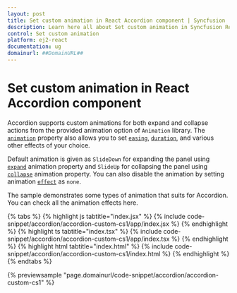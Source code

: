 ```yaml
---
layout: post
title: Set custom animation in React Accordion component | Syncfusion
description: Learn here all about Set custom animation in Syncfusion React Accordion component of Syncfusion Essential JS 2 and more.
control: Set custom animation 
platform: ej2-react
documentation: ug
domainurl: ##DomainURL##
---
```


# Set custom animation in React Accordion component

Accordion supports custom animations for both expand and collapse actions from the provided animation option of `Animation` library.  The [`animation`](https://ej2.syncfusion.com/react/documentation/api/accordion#animation) property also allows you to set [`easing`](https://ej2.syncfusion.com/react/documentation/api/accordion/accordionActionSettingsModel#easing), [`duration`](https://ej2.syncfusion.com/react/documentation/api/accordion/accordionActionSettingsModel#duration), and various other effects of your choice.

Default animation is given as `SlideDown` for expanding the panel using [`expand`](https://ej2.syncfusion.com/react/documentation/api/accordion/accordionAnimationSettingsModel#expand) animation property and `SlideUp` for collapsing the panel using [`collapse`](https://ej2.syncfusion.com/react/documentation/api/accordion/accordionAnimationSettingsModel#collapse) animation property. You can also disable the animation by setting animation [`effect`](https://ej2.syncfusion.com/react/documentation/api/accordion/accordionActionSettingsModel#effect) as `none`.

The sample demonstrates some types of animation that suits for Accordion. You can check all the animation effects here.

{% tabs %}
{% highlight js tabtitle="index.jsx" %}
{% include code-snippet/accordion/accordion-custom-cs1/app/index.jsx %}
{% endhighlight %}
{% highlight ts tabtitle="index.tsx" %}
{% include code-snippet/accordion/accordion-custom-cs1/app/index.tsx %}
{% endhighlight %}
{% highlight html tabtitle="index.html" %}
{% include code-snippet/accordion/accordion-custom-cs1/index.html %}
{% endhighlight %}
{% endtabs %}
        
{% previewsample "page.domainurl/code-snippet/accordion/accordion-custom-cs1" %}
